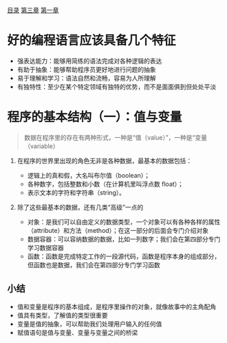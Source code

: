 [目录](README.md)   [第三章](python-1003.md)    [第一章](python-1001.md)

# 好的编程语言应该具备几个特征
   * 强表达能力：能够用简练的语法完成对各种逻辑的表达 
   * 有助于抽象：能够帮助程序员更好地进行问题的抽象
   * 易于理解和学习：语法自然和流畅，容易为人所理解
   * 有独特性：至少在某个特定领域有独特的优势，而不是面面俱到但处处平淡

# 程序的基本结构（一）：值与变量
> 数据在程序里的存在有两种形式，一种是“值（value）”，一种是“变量（variable）

1. 在程序的世界里出现的角色无非是各种数据，最基本的数据包括：

   * 逻辑上的真和假，大名叫布尔值（boolean）；
   * 各种数字，包括整数和小数（在计算机里叫浮点数 float）；
   * 表示文本的字符和字符串（string）。
   
2. 除了这些最基本的数据，还有几类“高级”一点的
   * 对象：是我们可以自由定义的数据类型，一个对象可以有各种各样的属性（attribute）和方法（method）；在这一部分的后面会专门介绍对象
   * 数据容器：可以容纳数据的数据，比如一列数字；我们会在第四部分专门学习数据容器
   * 函数：函数是完成特定工作的一段源代码，函数是程序本身的组成部分，但函数也是数据，我们会在第四部分专门学习函数

## 小结
   * 值和变量是程序的基本组成，是程序里操作的对象，就像故事中的主角配角
   * 值具有类型，了解值的类型很重要
   * 变量是值的抽象，可以帮助我们处理用户输入的任何值
   * 赋值语句是值与变量、变量与变量之间的桥梁
